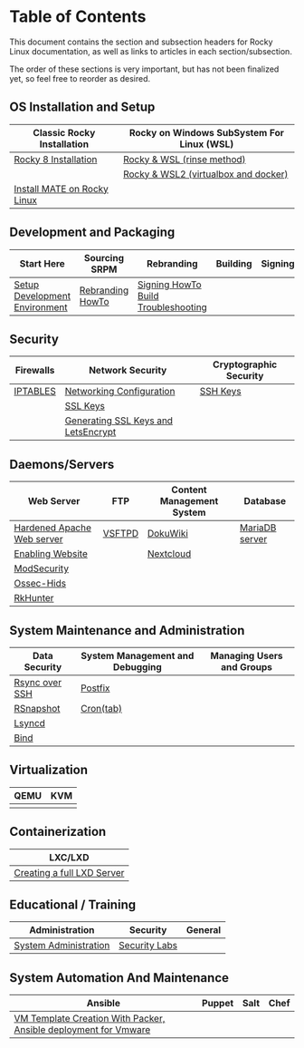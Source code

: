 # Table of Contents

This document contains the section and subsection headers for Rocky Linux documentation, as well as links to articles in each section/subsection.

The order of these sections is very important, but has not been finalized yet, so feel free to reorder as desired.

## OS Installation and Setup
| Classic Rocky Installation | Rocky on Windows SubSystem For Linux (WSL) |
| --- |  --- |
| [Rocky 8 Installation](guides/rocky-8-installation.md) | [Rocky & WSL (rinse method)](guides/rocky_to_wsl_howto.md) |
| | [Rocky & WSL2 (virtualbox and docker)](guides/import_rocky_to_wsl_howto.md) |
| [Install MATE on Rocky Linux](guides/mate_installation.md) |  |

## Development and Packaging

Start Here | Sourcing SRPM | Rebranding | Building | Signing | Deployment
--- | --- | --- | --- | --- | ---
[Setup Development Environment](guides/development/package_dev_start.md) | [Rebranding HowTo](guides/development/package_debranding.md) | [Signing HowTo](guides/development/package_signing.md) [Build Troubleshooting](guides/development/package_build_troubleshooting.md)


## Security

| Firewalls | Network Security | Cryptographic Security |
| --- | --- | --- |
|[IPTABLES](guides/enabling_iptables_firewall.md) | [Networking Configuration](guides/basic_network_configuration.md) | [SSH Keys](guides/ssh_public_private_keys.md) |
| | [SSL Keys](guides/ssl_keys_https.md) |
| | [Generating SSL Keys and LetsEncrypt](guides/generating_ssl_keys_lets_encrypt.md) |


## Daemons/Servers

| Web Server | FTP | Content Management System | Database |
| --- | --- | --- | --- |
|[Hardened Apache Web server](guides/apache_hardened_webserver/index.md) | [VSFTPD](guides/secure_ftp_server_vsftpd.md) | [DokuWiki](guides/dokuwiki_server.md) | [MariaDB server](guides/database_mariadb-server.md) |
|[Enabling Website](guides/apache-sites-enabled.md) | | [Nextcloud](guides/cloud_server_using_nextcloud.md) |  |
|[ModSecurity](guides/apache_hardened_webserver/modsecurity.md) | | |
|[Ossec-Hids](guides/apache_hardened_webserver/ossec-hids.md) | | |
|[RkHunter](guides/apache_hardened_webserver/rkhunter.md) | |  |

## System Maintenance and Administration

| Data Security | System Management and Debugging | Managing Users and Groups |
| --- | --- | ---
| [Rsync over SSH](guides/rsync_ssh.md) | [Postfix](guides/postfix_reporting.md) |  |
| [RSnapshot](guides/rsnapshot_backup.md) | [Cron(tab)](guides/cron_jobs_howto.md) |  |
| [Lsyncd](guides/mirroring_lsyncd.md) | |
| [Bind](guides/private_dns_server_using_bind.md) |  |

## Virtualization

| QEMU | KVM |
| --- | --- |
| | |

## Containerization

| LXC/LXD |
| --- |
| [Creating a full LXD Server](guides/lxd_server.md) |

## Educational / Training

| Administration | Security | General |
|----------------|----------|---------|
| [System Administration](guides/admin_guide/00-toc.md) | [Security Labs](labs/security/index.md) |

## System Automation And Maintenance

| Ansible           | Puppet | Salt | Chef |
|-------------------|--------|------|------|
| [VM Template Creation With Packer, Ansible deployment for Vmware](guides/templates-automation-packer-vsphere.md) |  |   |   |

